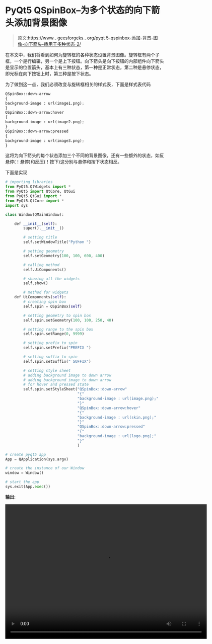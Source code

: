 # PyQt5 QSpinBox–为多个状态的向下箭头添加背景图像

> 原文:[https://www . geesforgeks . org/pyqt 5-qspinbox-添加-背景-图像-向下箭头-适用于多种状态-2/](https://www.geeksforgeeks.org/pyqt5-qspinbox-adding-background-image-to-down-arrow-for-multiple-states-2/)

在本文中，我们将看到如何为旋转框的各种状态设置背景图像。旋转框有两个子框，一个是行编辑，另一个是上下按钮。向下箭头是向下按钮的内部组件向下箭头是显示的位置箭头，基本上有三种状态，第一种是正常状态，第二种是悬停状态，即光标在向下按钮上时，第三种是按下状态。

为了做到这一点，我们必须改变与旋转框相关的样式表，下面是样式表代码

```py
QSpinBox::down-arrow
{
background-image : url(image1.png);
}
QSpinBox::down-arrow:hover
{
background-image : url(image2.png);
}
QSpinBox::down-arrow:pressed
{
background-image : url(image3.png);
}

```

这将为向下箭头的每个状态添加三个不同的背景图像，还有一些额外的状态，如反悬停(！悬停)和反压(！按下)这分别与悬停和按下状态相反。

下面是实现

```py
# importing libraries
from PyQt5.QtWidgets import * 
from PyQt5 import QtCore, QtGui
from PyQt5.QtGui import * 
from PyQt5.QtCore import * 
import sys

class Window(QMainWindow):

    def __init__(self):
        super().__init__()

        # setting title
        self.setWindowTitle("Python ")

        # setting geometry
        self.setGeometry(100, 100, 600, 400)

        # calling method
        self.UiComponents()

        # showing all the widgets
        self.show()

        # method for widgets
    def UiComponents(self):
        # creating spin box
        self.spin = QSpinBox(self)

        # setting geometry to spin box
        self.spin.setGeometry(100, 100, 250, 40)

        # setting range to the spin box
        self.spin.setRange(0, 9999)

        # setting prefix to spin
        self.spin.setPrefix("PREFIX ")

        # setting suffix to spin
        self.spin.setSuffix(" SUFFIX")

        # setting style sheet
        # adding background image to down arrow
        # adding background image to down arrow
        # for hover and pressed state
        self.spin.setStyleSheet("QSpinBox::down-arrow"
                                "{"
                                "background-image : url(image.png);"
                                "}"
                                "QSpinBox::down-arrow:hover"
                                "{"
                                "background-image : url(skin.png);"
                                "}"
                                "QSpinBox::down-arrow:pressed"
                                "{"
                                "background-image : url(logo.png);"
                                "}"
                                )

# create pyqt5 app
App = QApplication(sys.argv)

# create the instance of our Window
window = Window()

# start the app
sys.exit(App.exec())
```

**输出:**

<video class="wp-video-shortcode" id="video-420540-1" width="640" height="428" preload="metadata" controls=""><source type="video/mp4" src="https://media.geeksforgeeks.org/wp-content/uploads/20200529002628/Python-2020-05-29-00-26-00.mp4?_=1">[https://media.geeksforgeeks.org/wp-content/uploads/20200529002628/Python-2020-05-29-00-26-00.mp4](https://media.geeksforgeeks.org/wp-content/uploads/20200529002628/Python-2020-05-29-00-26-00.mp4)</video>